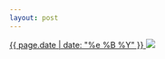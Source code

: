 ```yaml
---
layout: post
---
```


<p>
  <a href="/191">
    <time>{{ page.date | date: "%e %B %Y" }}</time>
    <img src="{{ site.assets_url }}/191.jpg">
  </a>
  
</p>
